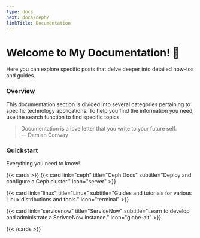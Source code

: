 ```yaml
---
type: docs
next: docs/ceph/
linkTitle: Documentation
---
```

# Welcome to My Documentation! 🎉

Here you can explore specific posts that delve deeper into detailed how-tos and guides.

### Overview

This documentation section is divided into several categories pertaining to specific technology applications. To help you find the information you need, use the search function to find specific topics.

> Documentation is a love letter that you write to your future self.  
> — Damian Conway


### Quickstart
Everything you need to know!

{{< cards >}} 
{{< card link="ceph" title="Ceph Docs" subtitle="Deploy and configure a Ceph cluster." icon="server" >}} 

{{< card link="linux" title="Linux" subtitle="Guides and tutorials for various Linux distributions and tools." icon="terminal" >}} 

{{< card link="servicenow" title="ServiceNow" subtitle="Learn to develop and administrate a SerivceNow instance." icon="globe-alt" >}} 

{{< /cards >}}